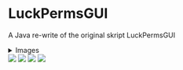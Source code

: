 # LuckPermsGUI
A Java re-write of the original skript LuckPermsGUI

<details>
<summary>Images</summary>
<br>
<img src="https://user-images.githubusercontent.com/69056690/230736631-e6b8c878-2e54-4016-bf25-cf77005174ea.png" />
<img src="https://user-images.githubusercontent.com/69056690/230736648-020fb28e-a1e7-4c9e-aa10-3bc53cf9628a.png" />
<img src="https://user-images.githubusercontent.com/69056690/230736652-92703bcd-f254-494a-ab8b-18a636e3680e.png" />
<img src="https://user-images.githubusercontent.com/69056690/230736697-5499f3cd-a6e1-41c8-a223-1f818c9db363.png" />
</details>


<img src="https://user-images.githubusercontent.com/69056690/230736631-e6b8c878-2e54-4016-bf25-cf77005174ea.png" />
<img src="https://user-images.githubusercontent.com/69056690/230736648-020fb28e-a1e7-4c9e-aa10-3bc53cf9628a.png" />
<img src="https://user-images.githubusercontent.com/69056690/230736652-92703bcd-f254-494a-ab8b-18a636e3680e.png" />
<img src="https://user-images.githubusercontent.com/69056690/230736697-5499f3cd-a6e1-41c8-a223-1f818c9db363.png" />
